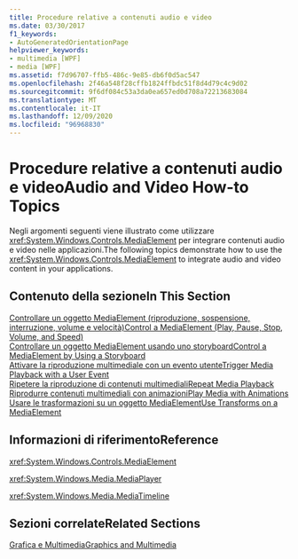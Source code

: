 ```yaml
---
title: Procedure relative a contenuti audio e video
ms.date: 03/30/2017
f1_keywords:
- AutoGeneratedOrientationPage
helpviewer_keywords:
- multimedia [WPF]
- media [WPF]
ms.assetid: f7d96707-ffb5-486c-9e85-db6f0d5ac547
ms.openlocfilehash: 2f46a548f28cffb1824ffbdc51f8d4d79c4c9d02
ms.sourcegitcommit: 9f6df084c53a3da0ea657ed0d708a72213683084
ms.translationtype: MT
ms.contentlocale: it-IT
ms.lasthandoff: 12/09/2020
ms.locfileid: "96968830"
---
```

# <a name="audio-and-video-how-to-topics"></a><span data-ttu-id="c0860-102">Procedure relative a contenuti audio e video</span><span class="sxs-lookup"><span data-stu-id="c0860-102">Audio and Video How-to Topics</span></span>
<span data-ttu-id="c0860-103">Negli argomenti seguenti viene illustrato come utilizzare <xref:System.Windows.Controls.MediaElement> per integrare contenuti audio e video nelle applicazioni.</span><span class="sxs-lookup"><span data-stu-id="c0860-103">The following topics demonstrate how to use the <xref:System.Windows.Controls.MediaElement> to integrate audio and video content in your applications.</span></span>  
  
## <a name="in-this-section"></a><span data-ttu-id="c0860-104">Contenuto della sezione</span><span class="sxs-lookup"><span data-stu-id="c0860-104">In This Section</span></span>  
 [<span data-ttu-id="c0860-105">Controllare un oggetto MediaElement (riproduzione, sospensione, interruzione, volume e velocità)</span><span class="sxs-lookup"><span data-stu-id="c0860-105">Control a MediaElement (Play, Pause, Stop, Volume, and Speed)</span></span>](how-to-control-a-mediaelement-play-pause-stop-volume-and-speed.md)  
 [<span data-ttu-id="c0860-106">Controllare un oggetto MediaElement usando uno storyboard</span><span class="sxs-lookup"><span data-stu-id="c0860-106">Control a MediaElement by Using a Storyboard</span></span>](how-to-control-a-mediaelement-by-using-a-storyboard.md)  
 [<span data-ttu-id="c0860-107">Attivare la riproduzione multimediale con un evento utente</span><span class="sxs-lookup"><span data-stu-id="c0860-107">Trigger Media Playback with a User Event</span></span>](how-to-trigger-media-playback-with-a-user-event.md)  
 [<span data-ttu-id="c0860-108">Ripetere la riproduzione di contenuti multimediali</span><span class="sxs-lookup"><span data-stu-id="c0860-108">Repeat Media Playback</span></span>](how-to-repeat-media-playback.md)  
 [<span data-ttu-id="c0860-109">Riprodurre contenuti multimediali con animazioni</span><span class="sxs-lookup"><span data-stu-id="c0860-109">Play Media with Animations</span></span>](how-to-play-media-with-animations.md)  
 [<span data-ttu-id="c0860-110">Usare le trasformazioni su un oggetto MediaElement</span><span class="sxs-lookup"><span data-stu-id="c0860-110">Use Transforms on a MediaElement</span></span>](how-to-use-transforms-on-a-mediaelement.md)  
  
## <a name="reference"></a><span data-ttu-id="c0860-111">Informazioni di riferimento</span><span class="sxs-lookup"><span data-stu-id="c0860-111">Reference</span></span>  
 <xref:System.Windows.Controls.MediaElement>  
  
 <xref:System.Windows.Media.MediaPlayer>  
  
 <xref:System.Windows.Media.MediaTimeline>  
  
## <a name="related-sections"></a><span data-ttu-id="c0860-112">Sezioni correlate</span><span class="sxs-lookup"><span data-stu-id="c0860-112">Related Sections</span></span>  
 [<span data-ttu-id="c0860-113">Grafica e Multimedia</span><span class="sxs-lookup"><span data-stu-id="c0860-113">Graphics and Multimedia</span></span>](index.md)
